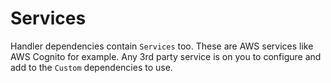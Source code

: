 # Services

Handler dependencies contain `Services` too. These are AWS services like AWS Cognito for example. Any 3rd party service
is on you to configure and add to the `Custom` dependencies to use.